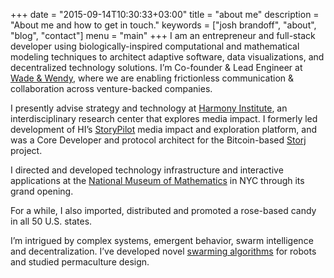 +++
date = "2015-09-14T10:30:33+03:00"
title = "about me"
description = "About me and how to get in touch."
keywords = ["josh brandoff", "about", "blog", "contact"]
menu = "main"
+++
I am an entrepreneur and full-stack developer using biologically-inspired computational and mathematical modeling techniques to architect adaptive software, data visualizations, and decentralized technology solutions. I’m Co-founder & Lead Engineer at [Wade & Wendy](http://www.wecrewt.com/), where we are enabling frictionless communication & collaboration across venture-backed companies.

I presently advise strategy and technology at [Harmony Institute](http://harmony-institute.org/), an interdisciplinary research center that explores media impact. I formerly led development of HI’s [StoryPilot](https://storypilot.org/) media impact and exploration platform, and was a Core Developer and protocol architect for the Bitcoin-based [Storj](http://storj.io/) project.

I directed and developed technology infrastructure and interactive applications at the [National Museum of Mathematics](http://momath.org/) in NYC through its grand opening.

For a while, I also imported, distributed and promoted a rose-based candy in all 50 U.S. states.

I’m intrigued by complex systems, emergent behavior, swarm intelligence and decentralization. I’ve developed novel [swarming algorithms](http://link.springer.com/chapter/10.1007/978-3-642-20760-0_4) for robots and studied permaculture design.